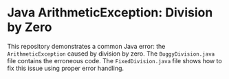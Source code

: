 # Java ArithmeticException: Division by Zero

This repository demonstrates a common Java error: the `ArithmeticException` caused by division by zero. The `BuggyDivision.java` file contains the erroneous code. The `FixedDivision.java` file shows how to fix this issue using proper error handling.